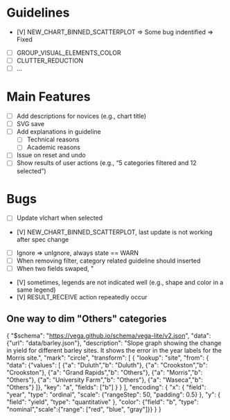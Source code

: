 # Guidelines
- [V] NEW_CHART_BINNED_SCATTERPLOT => Some bug indentified => Fixed
- [ ] GROUP_VISUAL_ELEMENTS_COLOR
- [ ] CLUTTER_REDUCTION
- [ ] ...

# Main Features
- [ ] Add descriptions for novices (e.g., chart title)
- [ ] SVG save
- [ ] Add explanations in guideline
  - [ ] Technical reasons
  - [ ] Academic reasons
- [ ] Issue on reset and undo
- [ ] Show results of user actions (e.g., “5 categories filtered and 12 selected”)

# Bugs
- [ ] Update vlchart when selected
- [V] NEW_CHART_BINNED_SCATTERPLOT, last update is not working after spec change
- [ ] Ignore => unIgnore, always state == WARN
- [ ] When removing filter, category related guideline should inserted
- [ ] When two fields swaped, "
- [V] sometimes, legends are not indicated well (e.g., shape and color in a same legend)
- [V] RESULT_RECEIVE action repeatedly occur

## One way to dim "Others" categories
{
  "$schema": "https://vega.github.io/schema/vega-lite/v2.json",
  "data": {"url": "data/barley.json"},
  "description": "Slope graph showing the change in yield for different barley sites. It shows the error in the year labels for the Morris site.",
  "mark": "circle",
   "transform": [
    {
      "lookup": "site",
      "from": {
        "data": {"values": [
      {"a": "Duluth","b": "Duluth"}, {"a": "Crookston","b": "Crookston"},
      {"a": "Grand Rapids","b": "Others"}, {"a": "Morris","b": "Others"},
      {"a": "University Farm","b": "Others"}, {"a": "Waseca","b": "Others"}
    ]},
        "key": "a",
        "fields": ["b"]
      }
    }
  ],
  "encoding": {
    "x": {
      "field": "year",
      "type": "ordinal",
      "scale": {"rangeStep": 50, "padding": 0.5}
    },
    "y": {
      "field": "yield",
      "type": "quantitative"
    },
    "color": {"field": "b", "type": "nominal","scale":{"range": ["red", "blue", "gray"]}}
  }
}
